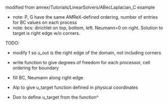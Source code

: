 modified from amrex/Tutorials/LinearSolvers/ABecLaplacian_C example

- note: P, G have the same AMReX-defined ordering, number of entries for BC values on each process
- note: bcs: dirichlet on top, bottom, left. Neumann=0 on right. Solution to target is right edge w/o corners.

TODO:
- modify f so u_out is the right edge of the domain, not including corners
- write function to give degrees of freedom for each processor, cell ordering for boundary
- fill BC, Neumann along right edge

- Alp to give u_target function defined in physical coordinates
- Don to define u_target from the function^